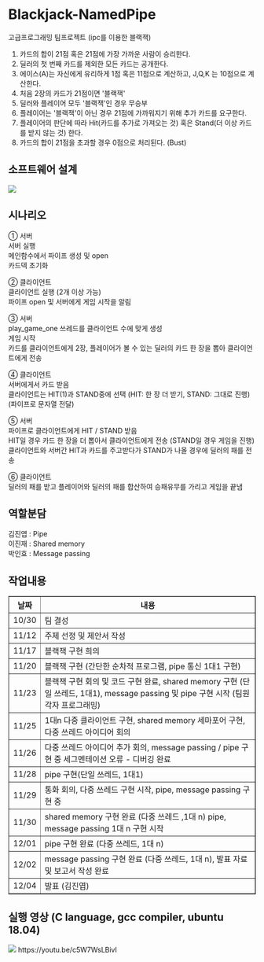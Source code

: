 # Blackjack-NamedPipe
고급프로그래밍 팀프로젝트 (ipc를 이용한 블랙잭)

1. 카드의 합이 21점 혹은 21점에 가장 가까운 사람이 승리한다.
2. 딜러의 첫 번째 카드를 제외한 모든 카드는 공개한다.
3. 에이스(A)는 자신에게 유리하게 1점 혹은 11점으로 계산하고, J,Q,K 는 10점으로 계산한다.
4. 처음 2장의 카드가 21점이면 '블랙잭'
5. 딜러와 플레이어 모두 '블랙잭'인 경우 무승부
6. 플레이어는 '블랙잭'이 아닌 경우 21점에 가까워지기 위해 추가 카드를 요구한다.
7. 플레이어의 판단에 따라 Hit(카드를 추가로 가져오는 것) 혹은 Stand(더 이상 카드를 받지 않는 것) 한다.
8. 카드의 합이 21점을 초과할 경우 0점으로 처리된다. (Bust)

소프트웨어 설계
---------------
<div>
<img src="https://user-images.githubusercontent.com/37360089/70676912-03758f00-1cd1-11ea-958d-05a9ceca7596.png"></img>
</div>


시나리오
--
① 서버 <br>
서버 실행 <br>
메인함수에서 파이프 생성 및 open <br>
카드덱 초기화 <br>


② 클라이언트 <br>
클라이언트 실행 (2개 이상 가능) <br>
파이프 open 및 서버에게 게임 시작을 알림 <br>

③ 서버 <br>
play_game_one 쓰레드를 클라이언트 수에 맞게 생성 <br>
게임 시작 <br>
카드를 클라이언트에게 2장, 플레이어가 볼 수 있는 딜러의 카드 한 장을 뽑아 클라이언트에게 전송 <br>

④ 클라이언트 <br>
서버에게서 카드 받음 <br>
클라이언트는 HIT(1)과 STAND중에 선택 (HIT: 한 장 더 받기, STAND: 그대로 진행) (파이프로 문자열 전달) <br>

⑤ 서버 <br>
파이프로 클라이언트에게 HIT / STAND 받음  <br>
HIT일 경우 카드 한 장을 더 뽑아서 클라이언트에게 전송 (STAND일 경우 게임을 진행) <br>
클라이언트와 서버간 HIT과 카드를 주고받다가 STAND가 나올 경우에 딜러의 패를 전송 <br>

⑥ 클라이언트 <br>
딜러의 패를 받고 플레이어와 딜러의 패를 합산하여 승패유무를 가리고 게임을 끝냄 <br>


역할분담
------
김진엽 : Pipe <br>
이진재 : Shared memory  <br>
박인효 : Message passing <br>


작업내용
--

 <table border="1">
	<th>날짜</th>
	<th>내용</th>
	<tr>
	    <td>10/30 </td>
	    <td>팀 결성</td>
	</tr>
	<tr>
	    <td>11/12</td>
	    <td>주제 선정 및 제안서 작성</td>
	</tr>
  <tr>
	    <td>11/17</td>
	    <td>블랙잭 구현 희의</td>
	</tr>
  <tr>
	    <td>11/20</td>
	    <td>블랙잭 구현 (간단한 순차적 프로그램, pipe 통신 1대1 구현)</td>
	</tr>
  <tr>
	    <td>11/23</td>
	    <td>블랙잭 구현 회의 및 코드 구현 완료, shared memory 구현 (단일 쓰레드, 1대1), message passing 및 pipe 구현 시작 (팀원 각자 프로그래밍)</td>
	</tr>
  <tr>
	    <td>11/25</td>
	    <td>1대n 다중 클라이언트 구현, shared memory 세마포어 구현, 다중 쓰레드 아이디어 회의</td>
	</tr>
  <tr>
	    <td>11/26</td>
	    <td>다중 쓰레드 아이디어 추가 회의, message passing / pipe 구현 중 세그멘테이션 오류 - 디버깅 완료</td>
	</tr>
  <tr>
	    <td>11/28</td>
	    <td>pipe 구현(단일 쓰레드, 1대1)</td>
	</tr>
  <tr>
	    <td>11/29</td>
	    <td>통화 회의, 다중 쓰레드 구현 시작, pipe, message passing 구현 중</td>
	</tr>
  <tr>
	    <td>11/30</td>
	    <td>shared memory 구현 완료 (다중 쓰레드 ,1대 n) pipe, message passing 1대 n 구현 시작</td>
	</tr>
  <tr>
	    <td>12/01</td>
	    <td>pipe 구현 완료 (다중 쓰레드, 1대 n)</td>
	</tr>
  <tr>
	    <td>12/02</td>
	    <td>message passing 구현 완료 (다중 쓰레드, 1대 n), 발표 자료 및 보고서 작성 완료</td>
	</tr>
  <tr>
	    <td>12/04</td>
	    <td>발표 (김진엽)</td>
	</tr>
    </table>
    

실행 영상 (C language, gcc compiler, ubuntu 18.04)
--
<div>
<img src="https://user-images.githubusercontent.com/37360089/71075915-35eb2480-21c8-11ea-9f95-273da3e3849a.gif"></img>
https://youtu.be/c5W7WsLBivI
</div>
